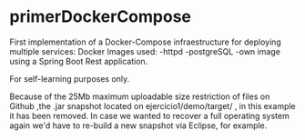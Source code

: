 # primerDockerCompose
First implementation of a Docker-Compose infraestructure for deploying multiple services:
Docker Images used:
-httpd
-postgreSQL
-own image using a Spring Boot Rest application.

For self-learning purposes only.


Because of the 25Mb maximum uploadable size restriction of files on Github ,the .jar snapshot located on ejercicio1/demo/target/ , in this example it has been removed. In case we wanted to recover a full operating system again we'd have to re-build a new snapshot via Eclipse, for example.

